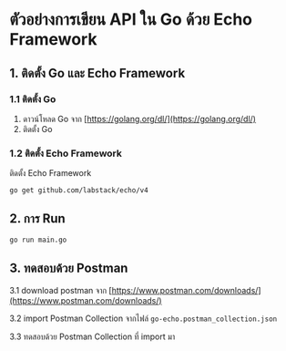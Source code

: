 # ตัวอย่างการเขียน API ใน Go ด้วย Echo Framework

## 1. ติดตั้ง Go และ Echo Framework

### 1.1 ติดตั้ง Go

1. ดาวน์โหลด Go จาก [https://golang.org/dl/](https://golang.org/dl/)
2. ติดตั้ง Go

### 1.2 ติดตั้ง Echo Framework

ติดตั้ง Echo Framework

```bash
go get github.com/labstack/echo/v4
```

## 2. การ Run

```bash
go run main.go
```

## 3. ทดสอบด้วย Postman

3.1 download postman จาก [https://www.postman.com/downloads/](https://www.postman.com/downloads/)

3.2 import Postman Collection จากไฟล์ `go-echo.postman_collection.json`

3.3 ทดสอบด้วย Postman Collection ที่ import มา

